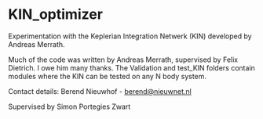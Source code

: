 # KIN_optimizer
Experimentation with the Keplerian Integration Netwerk (KIN) developed by Andreas Merrath. 

Much of the code was written by Andreas Merrath, supervised by Felix Dietrich. I owe him many thanks. 
The Validation and test_KIN folders contain modules where the KIN can be tested on any N body system.

Contact details:
Berend Nieuwhof - berend@nieuwnet.nl

Supervised by Simon Portegies Zwart

